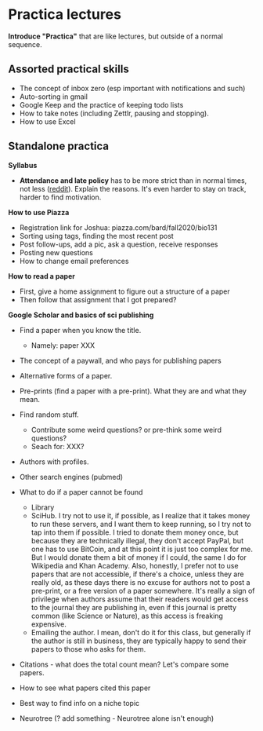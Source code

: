 # Practica lectures

**Introduce "Practica"** that are like lectures, but outside of a normal sequence.

## Assorted practical skills

* The concept of inbox zero (esp important with notifications and such)
* Auto-sorting in gmail
* Google Keep and the practice of keeping todo lists
* How to take notes (including Zettlr, pausing and stopping).
* How to use Excel

## Standalone practica

**Syllabus**
* **Attendance and late policy** has to be more strict than in normal times, not less ([reddit](https://www.reddit.com/r/Professors/comments/i8ml4t/what_are_your_late_policies_this_semester/)). Explain the reasons. It's even harder to stay on track, harder to find motivation.

**How to use Piazza**
* Registration link for Joshua: piazza.com/bard/fall2020/bio131
* Sorting using tags, finding the most recent post
* Post follow-ups, add a pic, ask a question, receive responses
* Posting new questions
* How to change email preferences

**How to read a paper**
* First, give a home assignment to figure out a structure of a paper
* Then follow that assignment that I got prepared?

**Google Scholar and basics of sci publishing**
* Find a paper when you know the title. 
    * Namely: paper XXX
* The concept of a paywall, and who pays for publishing papers
* Alternative forms of a paper.
* Pre-prints (find a paper with a pre-print). What they are and what they mean.
* Find random stuff. 
    * Contribute some weird questions? or pre-think some weird questions?
    * Seach for: XXX?
* Authors with profiles.
* Other search engines (pubmed)
* What to do if a paper cannot be found
    * Library
    * SciHub. I try not to use it, if possible, as I realize that it takes money to run these servers, and I want them to keep running, so I try not to tap into them if possible. I tried to donate them money once, but because they are technically illegal, they don't accept PayPal, but one has to use BitCoin, and at this point it is just too complex for me. But I would donate them a bit of money if I could, the same I do for Wikipedia and Khan Academy. Also, honestly, I prefer not to use papers that are not accessible, if there's a choice, unless they are really old, as these days there is no excuse for authors not to post a pre-print, or a free version of a paper somewhere. It's really a sign of privilege when authors assume that their readers would get access to the journal they are publishing in, even if this journal is pretty common (like Science or Nature), as this access is freaking expensive.
    * Emailing the author. I mean, don't do it for this class, but generally if the author is still in business, they are typically happy to send their papers to those who asks for them.
* Citations - what does the total count mean? Let's compare some papers.
* How to see what papers cited this paper
* Best way to find info on a niche topic

* Neurotree (? add something - Neurotree alone isn't enough)